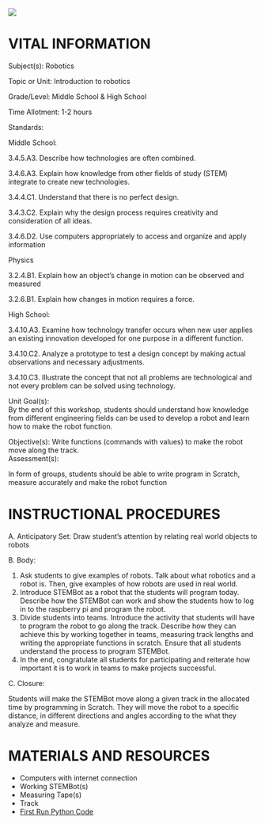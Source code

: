 <img src=https://github.com/BotDevLLC/BotDevCurriculum/blob/master/Pictures/Botdev.png>

# VITAL INFORMATION
Subject(s):  Robotics

Topic or Unit: Introduction to robotics

Grade/Level: Middle School & High School

Time Allotment: 1-2 hours

Standards:   

Middle School:

3.4.5.A3. Describe how technologies are often combined.

3.4.6.A3. Explain how knowledge from other fields of study (STEM) integrate to create new technologies. 

3.4.4.C1. Understand that there is no perfect design.

3.4.3.C2. Explain why the design process requires creativity and consideration of all ideas.

3.4.6.D2. Use computers appropriately to access and organize and apply information

Physics

3.2.4.B1. Explain how an object’s change in motion can be observed and measured

3.2.6.B1. Explain how changes in motion requires a force. 

High School:

3.4.10.A3. Examine how technology transfer occurs when new user applies an existing innovation developed for one purpose in a different function.

3.4.10.C2. Analyze a prototype to test a design concept by making actual observations and necessary adjustments.

3.4.10.C3. Illustrate the concept that not all problems are technological and not every problem can be solved using technology.

Unit Goal(s):  
By the end of this workshop, students should understand how knowledge from different engineering fields can be used to develop a robot and learn how to make the robot function. 

Objective(s): 
Write functions (commands with values) to make the robot move along the track.   
Assessment(s):   
 
 In form of groups, students should be able to write program in Scratch, measure accurately and make the robot function

# INSTRUCTIONAL PROCEDURES

A.	Anticipatory Set: Draw student’s attention by relating real world objects to robots

B.	Body:  
1.	Ask students to give examples of robots. Talk about what robotics and a robot is. Then, give examples of how robots are used in real world. 
2.	Introduce STEMBot as a robot that the students will program today. Describe how the STEMBot can work and show the students how to log in to the raspberry pi and program the robot. 
3.	Divide students into teams. Introduce the activity that students will have to program the robot to go along the track. Describe how they can achieve this by working together in teams, measuring track lengths and writing the appropriate functions in scratch. Ensure that all students understand the process to program STEMBot.
4.	In the end, congratulate all students for participating and reiterate how important it is to work in teams to make projects successful. 

C.	Closure: 

Students will make the STEMBot move along a given track in the allocated time by programming in Scratch. They will move the robot to a specific distance, in different directions and angles according to the what they analyze and measure. 

# MATERIALS AND RESOURCES
* Computers with internet connection
* Working STEMBot(s)
* Measuring Tape(s)
* Track 
* <a href="https://github.com/BotDevLLC/BotDevCurriculum/blob/master/Curriculum/Week_1/Day_1/firstRun%20(1).py" target="_blank">First Run Python Code</a>



